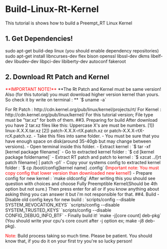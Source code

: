 # Build-Linux-Rt-Kernel
This tutorial is shows how to build a Preempt_RT Linux Kernel

<h2> 1. Get Dependencies! </h2>
sudo apt-get build-dep linux (you should enable dependency repositories) <br>
sudo apt-get install libncurses-dev flex bison openssl libssl-dev dkms libelf-dev libudev-dev libpci-dev libiberty-dev autoconf fakeroot
<h2> 2. Download Rt Patch and Kernel </h2>
<p>
<font color="red">**IMPORTANT NOTE!**</font>
**The Rt Patch and Kernel must be same version!
Also (for this tutorial) you must download higher version kernel than yours. So check it by write on terminal : **
`$ uname -a`</p>
For Rt Patch :
http://cdn.kernel.org/pub/linux/kernel/projects/rt/
For Kernel :
http://cdn.kernel.org/pub/linux/kernel/
For this tutorial version;
File type must be "tar.xz" for both of them.
##3. Preparing for build
After download you have 2 tar.xz files like this:
Uppercase X's are must be numbers.
[1]) linux-X.X.X.tar.xz
[2]) patch-X.X.X-rtX.patch.xz or patch-X.X.X-rtX-rcX.patch.xz.
- Take this files into same folder.
- You must be sure that you have enough space on disk(around 35-40gb but may change between versions).
- Open terminal inside this folder.
- Extract kernel : 
`$ tar -xf [kernel package filename]`
- Go to extracted kernel folder : 
`$ cd [kernel package foldername]`
- Extract RT patch and patch to kernel : 
`$ xzcat ../[rt patch filename] | patch -p1`
- Copy your systems config to extracted kernel folder : 
`$ cp /boot/config[kernel name] .config` 
(<font color="red">Important note: You must copy config that lower version than downloaded new kernel!</font>)
- Prepare config for new kernel :
`make oldconfig`
After writing this you should see question with choices and choose Fully Preemptible Kernel(Should be 4th option but not sure.)
Then press enter for all or if you know anything about asking thing you can answer it but i'm not responsible for that.
##4. Build
- Disable old config keys for new build :
`scripts/config --disable SYSTEM_REVOCATION_KEYS`
`scripts/config --disable SYSTEM_TRUSTED_KEYS`
`scripts/config --disable CONFIG_DEBUG_INFO_BTF`
- Finally build it!
`make -j[core count] deb-pkg` (You should write your cpu's core count after -j option ex;  make -j8 deb-pkg).

<font color="red">Note:</font> Build process taking so much time. Please be patient. 
You should know that, if you do it on your first try you're so lucky person!


